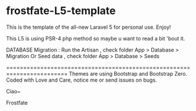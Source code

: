 # frostfate-L5-template

This is the template of the all-new Laravel 5 for personal use. Enjoy!

This L5 is using PSR-4 php method so maybe u want to read a bit 'bout it. 

DATABASE Migration :
Run the Artisan , check folder App > Database > Migration
Or
Seed data , check folder App > Database > Seeds

========================================================================
Themes are using Bootstrap and Bootstrap Zero.
Coded with Love and Care, notice me or send issues on bugs.

Ciao~ 

Frostfate